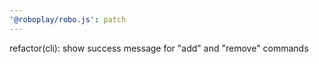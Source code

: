```yaml
---
'@roboplay/robo.js': patch
---
```


refactor(cli): show success message for "add" and "remove" commands
